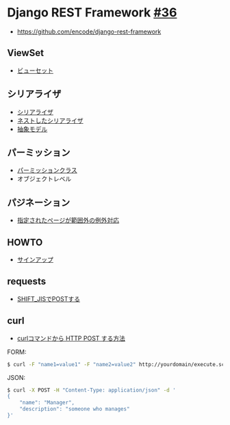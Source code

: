 # Django REST Framework [#36](https://github.com/hdknr/annotated-django/issues/36)

- https://github.com/encode/django-rest-framework

## ViewSet

- [ビューセット](drf.viewsets.md)

## シリアライザ

- [シリアライザ](drf.serializers.md)
- [ネストしたシリアライザ](drf.serializers.nested.md)
- [抽象モデル](drf.serializers.abstract.md)

## パーミッション

- [パーミッションクラス](drf.permissions.md)
- オブジェクトレベル

## パジネーション

- [指定されたページが範囲外の例外対応](drf.pagination.md)

## HOWTO

- [サインアップ](howto/drf.signup.md)

## requests

- [SHIFT_JISでPOSTする](requests.md)

## curl

- [curlコマンドから HTTP POST する方法
](https://qiita.com/letsspeak/items/8c7266742371699ab45e)

FORM:

~~~bash
$ curl -F "name1=value1" -F "name2=value2" http://yourdomain/execute.script
~~~

JSON:

~~~bash
$ curl -X POST -H "Content-Type: application/json" -d '
{
    "name": "Manager",
    "description": "someone who manages"
}'
~~~
